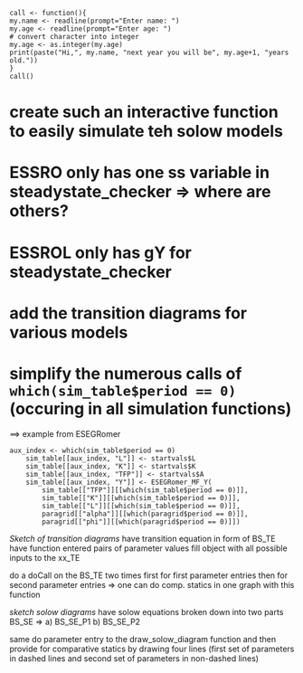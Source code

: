 ```
call <- function(){
my.name <- readline(prompt="Enter name: ")
my.age <- readline(prompt="Enter age: ")
# convert character into integer
my.age <- as.integer(my.age)
print(paste("Hi,", my.name, "next year you will be", my.age+1, "years old."))
}
call()
```

# create such an interactive function to easily simulate teh solow models

# ESSRO only has one ss variable in steadystate_checker => where are others?
# ESSROL only has gY for steadystate_checker
# add the transition diagrams for various models
# simplify the numerous calls of `which(sim_table$period == 0)` (occuring in all simulation functions)
==> example from ESEGRomer
```
aux_index <- which(sim_table$period == 0)
    sim_table[[aux_index, "L"]] <- startvals$L
    sim_table[[aux_index, "K"]] <- startvals$K
    sim_table[[aux_index, "TFP"]] <- startvals$A
    sim_table[[aux_index, "Y"]] <- ESEGRomer_MF_Y(
        sim_table[["TFP"]][[which(sim_table$period == 0)]],
        sim_table[["K"]][[which(sim_table$period == 0)]],
        sim_table[["L"]][[which(sim_table$period == 0)]],
        paragrid[["alpha"]][[which(paragrid$period == 0)]],
        paragrid[["phi"]][[which(paragrid$period == 0)]])
```

*Sketch of transition diagrams*
have transition equation in form of BS_TE
have function entered pairs of parameter values 
fill object with all possible inputs to the xx_TE

do a doCall on the BS_TE two times
first for first parameter entries
then for second parameter entries
=> one can do comp. statics in one graph with this function

*sketch solow diagrams*
have solow equations broken down into two parts
BS_SE => a) BS_SE_P1 b) BS_SE_P2

same do parameter entry to the draw_solow_diagram function
and then provide for comparative statics by drawing four lines (first set of parameters in dashed lines and second set of parameters in non-dashed lines)
